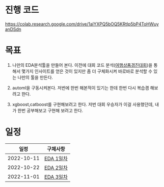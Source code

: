 # 진행 코드
https://colab.research.google.com/drive/1alYXPQ5bOQ5KRtIp5bP4ToHWuyanDSdn

# 목표
1. 나만의 EDA분석툴을 만들어 본다. 이전에 대회 코드 분석([여행상품경진대회](https://github.com/stockmanager1/AI-TIL/tree/main/dacon/%EC%97%AC%ED%96%89%EC%83%81%ED%92%88%EA%B2%BD%EC%A7%84%EB%8C%80%ED%9A%8C))을 통해서 몇가지 인사이트를 얻은 것이 있지만 좀 더 구체화시켜 바로바로 분석할 수 있는 나만의 툴을 만든다.

2. automl을 구동시켜본다. 저번에 한번 해본적이 있기는 한데 한번 다시 복습겸 해보려고 한다.

3. xgboost,catboost를 구현해보려고 한다. 저번 대회 우승자가 이걸 사용했던데, 내가 한번 공부해보고 구현해 보려고 한다.

# 일정
|일정|구체사항|
|------|---|
|2022-10-11|[EDA 1일차](https://github.com/stockmanager1/toy-project/tree/main/%EC%A0%9C%EC%A3%BC%EB%8F%84%20%EB%8F%84%EB%A1%9C%20%EA%B5%90%ED%86%B5%EB%9F%89%20%EC%98%88%EC%B8%A1%20AI%20%EA%B2%BD%EC%A7%84%EB%8C%80%ED%9A%8C/10%EC%9B%94%2011%EC%9D%BC%201%EC%9D%BC%EC%B0%A8)|
|2022-10-22|[EDA 2일차](https://github.com/stockmanager1/toy-project/blob/main/%EC%A0%9C%EC%A3%BC%EB%8F%84%20%EB%8F%84%EB%A1%9C%20%EA%B5%90%ED%86%B5%EB%9F%89%20%EC%98%88%EC%B8%A1%20AI%20%EA%B2%BD%EC%A7%84%EB%8C%80%ED%9A%8C/10%EC%9B%94%2022%EC%9D%BC%202%EC%9D%BC%EC%B0%A8/README.md)|
|2022-11-01|[EDA 3일차](https://github.com/stockmanager1/AI-TIL/tree/main/dacon/%5B%EC%B6%A9%EB%82%A8%EB%8C%80%ED%95%99%EA%B5%90%5D%20%ED%83%9C%EC%96%91%EA%B4%91%20%EB%B0%9C%EC%A0%84%EB%9F%89%20%EC%98%88%EC%B8%A1%20AI%20%EA%B2%BD%EC%A7%84%EB%8C%80%ED%9A%8C)|
